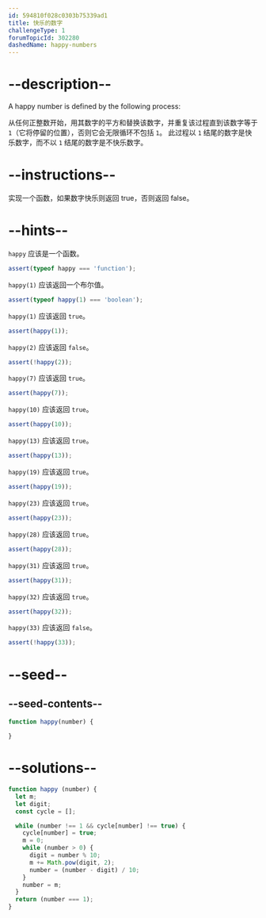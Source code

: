 ```yaml
---
id: 594810f028c0303b75339ad1
title: 快乐的数字
challengeType: 1
forumTopicId: 302280
dashedName: happy-numbers
---
```


# --description--

A happy number is defined by the following process:

从任何正整数开始，用其数字的平方和替换该数字，并重复该过程直到该数字等于 `1`（它将停留的位置），否则它会无限循环不包括 `1`。 此过程以 `1` 结尾的数字是快乐数字，而不以 `1` 结尾的数字是不快乐数字。

# --instructions--

实现一个函数，如果数字快乐则返回 true，否则返回 false。

# --hints--

`happy` 应该是一个函数。

```js
assert(typeof happy === 'function');
```

`happy(1)` 应该返回一个布尔值。

```js
assert(typeof happy(1) === 'boolean');
```

`happy(1)` 应该返回 `true`。

```js
assert(happy(1));
```

`happy(2)` 应该返回 `false`。

```js
assert(!happy(2));
```

`happy(7)` 应该返回 `true`。

```js
assert(happy(7));
```

`happy(10)` 应该返回 `true`。

```js
assert(happy(10));
```

`happy(13)` 应该返回 `true`。

```js
assert(happy(13));
```

`happy(19)` 应该返回 `true`。

```js
assert(happy(19));
```

`happy(23)` 应该返回 `true`。

```js
assert(happy(23));
```

`happy(28)` 应该返回 `true`。

```js
assert(happy(28));
```

`happy(31)` 应该返回 `true`。

```js
assert(happy(31));
```

`happy(32)` 应该返回 `true`。

```js
assert(happy(32));
```

`happy(33)` 应该返回 `false`。

```js
assert(!happy(33));
```

# --seed--

## --seed-contents--

```js
function happy(number) {

}
```

# --solutions--

```js
function happy (number) {
  let m;
  let digit;
  const cycle = [];

  while (number !== 1 && cycle[number] !== true) {
    cycle[number] = true;
    m = 0;
    while (number > 0) {
      digit = number % 10;
      m += Math.pow(digit, 2);
      number = (number - digit) / 10;
    }
    number = m;
  }
  return (number === 1);
}
```
